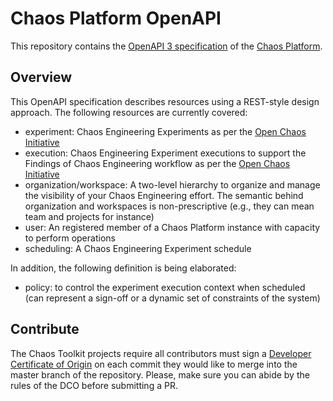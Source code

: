 # Chaos Platform OpenAPI

This repository contains the [OpenAPI 3 specification][openapi] of the
[Chaos Platform][chaostoolkit].

[openapi]: https://www.openapis.org/
[chaostoolkit]: https://chaostoolkit.org/
[openapi]: https://openchaos.io/

## Overview

This OpenAPI specification describes resources using a REST-style design
approach. The following resources are currently covered:

* experiment: Chaos Engineering Experiments as per the
  [Open Chaos Initiative][openapi]
* execution: Chaos Engineering Experiment executions to support the Findings of
  Chaos Engineering workflow as per the [Open Chaos Initiative][openapi]
* organization/workspace: A two-level hierarchy to organize and manage the
  visibility of your Chaos Engineering effort. The semantic behind organization
  and workspaces is non-prescriptive (e.g., they can mean team and projects for
  instance)
* user: An registered member of a Chaos Platform instance with capacity to
  perform operations
* scheduling: A Chaos Engineering Experiment schedule

In addition, the following definition is being elaborated:

* policy: to control the experiment execution context when scheduled (can
  represent a sign-off or a dynamic set of constraints of the system)

## Contribute

The Chaos Toolkit projects require all contributors must sign a
[Developer Certificate of Origin][dco] on each commit they would like to merge
into the master branch of the repository. Please, make sure you can abide by
the rules of the DCO before submitting a PR.

[dco]: https://github.com/probot/dco#how-it-works

